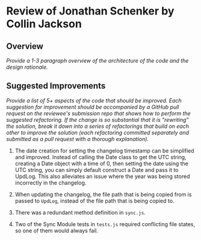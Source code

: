 # Review of Jonathan Schenker by Collin Jackson

## Overview

*Provide a 1-3 paragraph overview of the architecture of the code and the design rationale.*

## Suggested Improvements

*Provide a list of 5+ aspects of the code that should be improved. Each suggestion for improvement should be accompanied by a GitHub pull request on the reviewee's submission repo that shows how to perform the suggested refactoring. If the change is so substantial that it is "rewriting" the solution, break it down into a series of refactorings that build on each other to improve the solution (each refactoring committed separately and submitted as a pull request with a thorough explanation).*

1. The date creation for setting the changelog timestamp can be simplified and improved. Instead of calling the Date class to get the UTC string, creating a Date object with a time of 0, then setting the date using the UTC string, you can simply default construct a Date and pass it to UpdLog. This also alleviates an issue where the year was being stored incorrectly in the changelog.

2. When updating the changelog, the file path that is being copied from is passed to `UpdLog`, instead of the file path that is being copied to.

3. There was a redundant method definition in `sync.js`.

4. Two of the Sync Module tests in `tests.js` required conflicting file states, so one of them would always fail.
